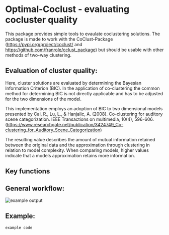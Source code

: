 Optimal-Coclust - evaluating cocluster quality
==============================================

This package provides simple tools to evaulate coclustering solutions.
The package is made to work with the CoClust-Package (https://pypi.org/project/coclust/ and https://github.com/franrole/cclust_package) but should be usable with other methods of two-way clustering.

Evaluation of cluster quality:
-----------------------------
Here, cluster solutions are evaluated by determining the Bayesian Information Criterion (BIC). 
In the application of co-clustering the common method for determining BIC is not directly applicable 
and has to be adjusted for the two dimensions of the model.

This implementation employs an adoption of BIC to two dimensional models presented by 
Cai, R., Lu, L., & Hanjalic, A. (2008). Co-clustering for auditory scene categorization. IEEE Transactions on multimedia, 10(4), 596-606.
(https://www.researchgate.net/publication/3424749_Co-clustering_for_Auditory_Scene_Categorization)

The resulting value describes the amount of mutual information retained between the original data and the approximation through clustering 
in relation to model complexity. When comparing models, higher values indicate that a models approximation retains more information.

Key functions
-------------

General workflow:
----------------
![example output](imgpath) 

Example:
--------

```bash
example code
```
